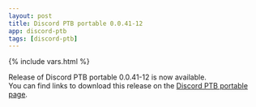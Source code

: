 ```yaml
---
layout: post
title: Discord PTB portable 0.0.41-12
app: discord-ptb
tags: [discord-ptb]
---
```

{% include vars.html %}

Release of Discord PTB portable 0.0.41-12 is now available.<br />
You can find links to download this release on the [Discord PTB portable page](/app/discord-ptb-portable).